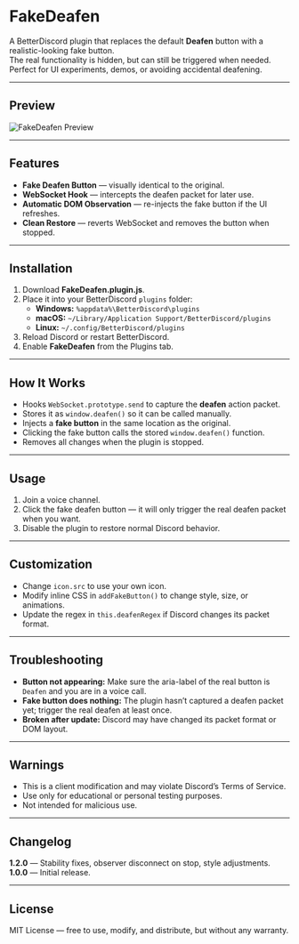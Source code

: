 # FakeDeafen

A BetterDiscord plugin that replaces the default **Deafen** button with a realistic-looking fake button.  
The real functionality is hidden, but can still be triggered when needed.  
Perfect for UI experiments, demos, or avoiding accidental deafening.

---

## Preview
![FakeDeafen Preview](preview.png)

---

## Features
- **Fake Deafen Button** — visually identical to the original.
- **WebSocket Hook** — intercepts the deafen packet for later use.
- **Automatic DOM Observation** — re-injects the fake button if the UI refreshes.
- **Clean Restore** — reverts WebSocket and removes the button when stopped.

---

## Installation
1. Download **FakeDeafen.plugin.js**.
2. Place it into your BetterDiscord `plugins` folder:
   - **Windows:** `%appdata%\BetterDiscord\plugins`
   - **macOS:** `~/Library/Application Support/BetterDiscord/plugins`
   - **Linux:** `~/.config/BetterDiscord/plugins`
3. Reload Discord or restart BetterDiscord.
4. Enable **FakeDeafen** from the Plugins tab.

---

## How It Works
- Hooks `WebSocket.prototype.send` to capture the **deafen** action packet.
- Stores it as `window.deafen()` so it can be called manually.
- Injects a **fake button** in the same location as the original.
- Clicking the fake button calls the stored `window.deafen()` function.
- Removes all changes when the plugin is stopped.

---

## Usage
1. Join a voice channel.
2. Click the fake deafen button — it will only trigger the real deafen packet when you want.
3. Disable the plugin to restore normal Discord behavior.

---

## Customization
- Change `icon.src` to use your own icon.
- Modify inline CSS in `addFakeButton()` to change style, size, or animations.
- Update the regex in `this.deafenRegex` if Discord changes its packet format.

---

## Troubleshooting
- **Button not appearing:** Make sure the aria-label of the real button is `Deafen` and you are in a voice call.
- **Fake button does nothing:** The plugin hasn’t captured a deafen packet yet; trigger the real deafen at least once.
- **Broken after update:** Discord may have changed its packet format or DOM layout.

---

## Warnings
- This is a client modification and may violate Discord’s Terms of Service.
- Use only for educational or personal testing purposes.
- Not intended for malicious use.

---

## Changelog
**1.2.0** — Stability fixes, observer disconnect on stop, style adjustments.  
**1.0.0** — Initial release.

---

## License
MIT License — free to use, modify, and distribute, but without any warranty.
